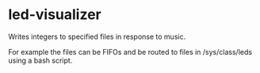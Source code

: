 # led-visualizer
Writes integers to specified files in response to music.

For example the files can be FIFOs and be routed to files in /sys/class/leds using a bash script.
